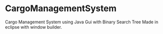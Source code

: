 # CargoManagementSystem
Cargo Management System using Java Gui with Binary Search Tree
Made in eclipse with window builder.
